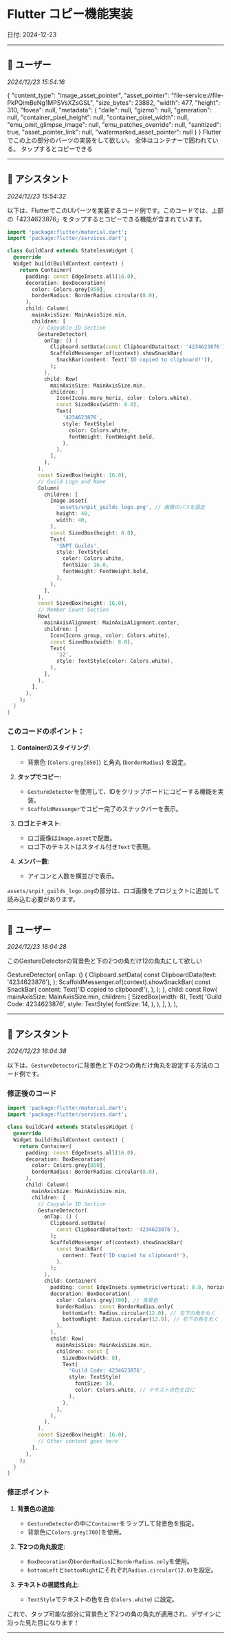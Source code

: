 # Flutter コピー機能実装

日付: 2024-12-23

---

## 👤 ユーザー
*2024/12/23 15:54:16*

{
  "content\_type": "image\_asset\_pointer",
  "asset\_pointer": "file-service://file-PkPQimBeNg1MPSVsXZsGSL",
  "size\_bytes": 23882,
  "width": 477,
  "height": 310,
  "fovea": null,
  "metadata": {
    "dalle": null,
    "gizmo": null,
    "generation": null,
    "container\_pixel\_height": null,
    "container\_pixel\_width": null,
    "emu\_omit\_glimpse\_image": null,
    "emu\_patches\_override": null,
    "sanitized": true,
    "asset\_pointer\_link": null,
    "watermarked\_asset\_pointer": null
  }
}
Flutterでこの上の部分のパーツの実装をして欲しい。
全体はコンテナーで囲われている。
タップするとコピーできる

---

## 🤖 アシスタント
*2024/12/23 15:54:32*

以下は、FlutterでこのUIパーツを実装するコード例です。このコードでは、上部の「4234623876」をタップするとコピーできる機能が含まれています。

```dart
import 'package:flutter/material.dart';
import 'package:flutter/services.dart';

class GuildCard extends StatelessWidget {
  @override
  Widget build(BuildContext context) {
    return Container(
      padding: const EdgeInsets.all(16.0),
      decoration: BoxDecoration(
        color: Colors.grey[850],
        borderRadius: BorderRadius.circular(8.0),
      ),
      child: Column(
        mainAxisSize: MainAxisSize.min,
        children: [
          // Copyable ID Section
          GestureDetector(
            onTap: () {
              Clipboard.setData(const ClipboardData(text: '4234623876'));
              ScaffoldMessenger.of(context).showSnackBar(
                SnackBar(content: Text('ID copied to clipboard!')),
              );
            },
            child: Row(
              mainAxisSize: MainAxisSize.min,
              children: [
                Icon(Icons.more_horiz, color: Colors.white),
                const SizedBox(width: 8.0),
                Text(
                  '4234623876',
                  style: TextStyle(
                    color: Colors.white,
                    fontWeight: FontWeight.bold,
                  ),
                ),
              ],
            ),
          ),
          const SizedBox(height: 16.0),
          // Guild Logo and Name
          Column(
            children: [
              Image.asset(
                'assets/snpit_guilds_logo.png', // 画像のパスを設定
                height: 40,
                width: 40,
              ),
              const SizedBox(height: 8.0),
              Text(
                'SNPT Guilds',
                style: TextStyle(
                  color: Colors.white,
                  fontSize: 16.0,
                  fontWeight: FontWeight.bold,
                ),
              ),
            ],
          ),
          const SizedBox(height: 16.0),
          // Member Count Section
          Row(
            mainAxisAlignment: MainAxisAlignment.center,
            children: [
              Icon(Icons.group, color: Colors.white),
              const SizedBox(width: 8.0),
              Text(
                '12',
                style: TextStyle(color: Colors.white),
              ),
            ],
          ),
        ],
      ),
    );
  }
}
```

### このコードのポイント：
1. **Containerのスタイリング**:
   - 背景色 (`Colors.grey[850]`) と角丸 (`borderRadius`) を設定。
   
2. **タップでコピー**:
   - `GestureDetector`を使用して、IDをクリップボードにコピーする機能を実装。
   - `ScaffoldMessenger`でコピー完了のスナックバーを表示。

3. **ロゴとテキスト**:
   - ロゴ画像は`Image.asset`で配置。
   - ロゴ下のテキストはスタイル付き`Text`で表現。

4. **メンバー数**:
   - アイコンと人数を横並びで表示。

`assets/snpit_guilds_logo.png`の部分は、ロゴ画像をプロジェクトに追加して読み込む必要があります。

---

## 👤 ユーザー
*2024/12/23 16:04:28*

このGestureDetectorの背景色と下の2つの角だけ12の角丸にして欲しい

GestureDetector(
                    onTap: () {
                      Clipboard.setData(
                        const ClipboardData(text: '4234623876'),
                      );
                      ScaffoldMessenger.of(context).showSnackBar(
                        const SnackBar(
                          content: Text('ID copied to clipboard!'),
                        ),
                      );
                    },
                    child: const Row(
                      mainAxisSize: MainAxisSize.min,
                      children: \[
                        SizedBox(width: 8),
                        Text(
                          'Guild Code: 4234623876',
                          style: TextStyle(
                            fontSize: 14,
                          ),
                        ),
                      \],
                    ),
                  ),

---

## 🤖 アシスタント
*2024/12/23 16:04:38*

以下は、`GestureDetector`に背景色と下の2つの角だけ角丸を設定する方法のコード例です。

### 修正後のコード
```dart
import 'package:flutter/material.dart';
import 'package:flutter/services.dart';

class GuildCard extends StatelessWidget {
  @override
  Widget build(BuildContext context) {
    return Container(
      padding: const EdgeInsets.all(16.0),
      decoration: BoxDecoration(
        color: Colors.grey[850],
        borderRadius: BorderRadius.circular(8.0),
      ),
      child: Column(
        mainAxisSize: MainAxisSize.min,
        children: [
          // Copyable ID Section
          GestureDetector(
            onTap: () {
              Clipboard.setData(
                const ClipboardData(text: '4234623876'),
              );
              ScaffoldMessenger.of(context).showSnackBar(
                const SnackBar(
                  content: Text('ID copied to clipboard!'),
                ),
              );
            },
            child: Container(
              padding: const EdgeInsets.symmetric(vertical: 8.0, horizontal: 12.0),
              decoration: BoxDecoration(
                color: Colors.grey[700], // 背景色
                borderRadius: const BorderRadius.only(
                  bottomLeft: Radius.circular(12.0), // 左下の角を丸く
                  bottomRight: Radius.circular(12.0), // 右下の角を丸く
                ),
              ),
              child: Row(
                mainAxisSize: MainAxisSize.min,
                children: const [
                  SizedBox(width: 8),
                  Text(
                    'Guild Code: 4234623876',
                    style: TextStyle(
                      fontSize: 14,
                      color: Colors.white, // テキストの色を白に
                    ),
                  ),
                ],
              ),
            ),
          ),
          const SizedBox(height: 16.0),
          // Other content goes here
        ],
      ),
    );
  }
}
```

### 修正ポイント
1. **背景色の追加**:
   - `GestureDetector`の中に`Container`をラップして背景色を指定。
   - 背景色に`Colors.grey[700]`を使用。

2. **下2つの角丸設定**:
   - `BoxDecoration`の`borderRadius`に`BorderRadius.only`を使用。
   - `bottomLeft`と`bottomRight`にそれぞれ`Radius.circular(12.0)`を設定。

3. **テキストの視認性向上**:
   - `TextStyle`でテキストの色を白 (`Colors.white`) に設定。

これで、タップ可能な部分に背景色と下2つの角の角丸が適用され、デザインに沿った見た目になります！

---
